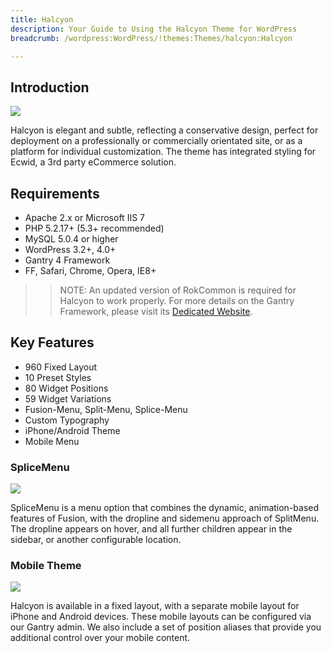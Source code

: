```yaml
---
title: Halcyon
description: Your Guide to Using the Halcyon Theme for WordPress
breadcrumb: /wordpress:WordPress/!themes:Themes/halcyon:Halcyon

---
```


Introduction
-----
![][theme]

Halcyon is elegant and subtle, reflecting a conservative design, perfect for deployment on a professionally or commercially orientated site, or as a platform for individual customization. The theme has integrated styling for Ecwid, a 3rd party eCommerce solution.

Requirements
-----
* Apache 2.x or Microsoft IIS 7
* PHP 5.2.17+ (5.3+ recommended)
* MySQL 5.0.4 or higher
* WordPress 3.2+, 4.0+
* Gantry 4 Framework
* FF, Safari, Chrome, Opera, IE8+

>> NOTE: An updated version of RokCommon is required for Halcyon to work properly. For more details on the Gantry Framework, please visit its [Dedicated Website][gantry].

Key Features
-----

* 960 Fixed Layout
* 10 Preset Styles
* 80 Widget Positions
* 59 Widget Variations
* Fusion-Menu, Split-Menu, Splice-Menu
* Custom Typography
* iPhone/Android Theme
* Mobile Menu

### SpliceMenu

![][splicemenu]

SpliceMenu is a menu option that combines the dynamic, animation-based features of Fusion, with the dropline and sidemenu approach of SplitMenu. The dropline appears on hover, and all further children appear in the sidebar, or another configurable location.

### Mobile Theme

![][mobile]

Halcyon is available in a fixed layout, with a separate mobile layout for iPhone and Android devices. These mobile layouts can be configured via our Gantry admin. We also include a set of position aliases that provide you additional control over your mobile content.

[gantry]: http://gantry.org/
[gantry_install]: ../../start/gantry.md
[theme]: assets/halcyon.jpeg
[responsive]: assets/responsive.jpg
[splicemenu]: assets/splicemenu.jpg
[mobile]: assets/mobile.jpg
[roksprocket3]: assets/roksprocket_3.jpg
[roksprocket4]: assets/roksprocket_4.jpg
[gantry4]: assets/gantry4.jpg
[bootstrap]: http://twitter.github.com/bootstrap/